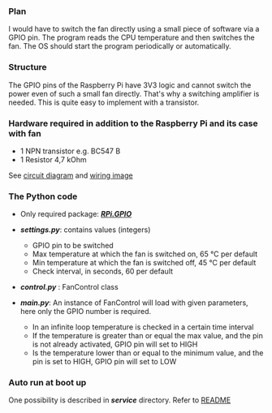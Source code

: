 ### Plan

I would have to switch the fan directly using a small piece of software via a
GPIO pin. The program reads the CPU temperature and then switches the fan. The
OS should start the program periodically or automatically.

### Structure

The GPIO pins of the Raspberry Pi have 3V3 logic and cannot switch the power
even of such a small fan directly. That's why a switching amplifier is needed.
This is quite easy to implement with a transistor.

### Hardware required in addition to the Raspberry Pi and its case with fan

* 1 NPN transistor e.g. BC547 B
* 1 Resistor 4,7 kOhm

See [circuit diagram](hardware/circuit_diagram.png)
and [wiring image](hardware/wiring.png)

### The Python code

* Only required package: [**_RPi.GPIO_**](https://pypi.org/project/RPi.GPIO/)
* **_settings.py_**: contains values (integers)
    * GPIO pin to be switched
    * Max temperature at which the fan is switched on, 65 °C per default
    * Min temperature at which the fan is switched off, 45 °C per default
    * Check interval, in seconds, 60 per default
* **_control.py_** : FanControl class

* **_main.py_**: An instance of FanControl will load with given parameters,
  here only the GPIO number is required.
    * In an infinite loop temperature is checked in a certain time interval
    * If the temperature is greater than or equal the max value, and the pin is
      not already activated, GPIO pin will set to HIGH
    * Is the temperature lower than or equal to the minimum value, and the pin
      is set to HIGH, GPIO pin will set to LOW

### Auto run at boot up

One possibility is described in **_service_** directory. Refer
to [README](service/README.md)